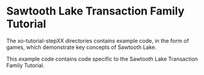 Sawtooth Lake Transaction Family Tutorial
=========================================

The xo-tutorial-stepXX directories contains example code, in the form of
games, which demonstrate key concepts of Sawtooth Lake.

This example code contains code specific to the Sawtooth Lake Transaction
Family Tutorial.
